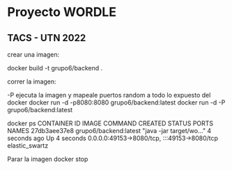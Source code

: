 # Proyecto WORDLE

## TACS - UTN 2022

crear una imagen:

docker build -t grupo6/backend .

correr la imagen:

-P ejecuta la imagen y mapeale puertos random a todo lo expuesto del docker
docker run -d -p8080:8080 grupo6/backend:latest
docker run -d -P grupo6/backend:latest

docker ps
CONTAINER ID   IMAGE                   COMMAND                  CREATED         STATUS         PORTS                                         NAMES
27db3aee37e8   grupo6/backend:latest   "java -jar target/wo…"   4 seconds ago   Up 4 seconds   0.0.0.0:49153->8080/tcp, :::49153->8080/tcp   elastic_swartz

Parar la imagen
docker stop <NAME>